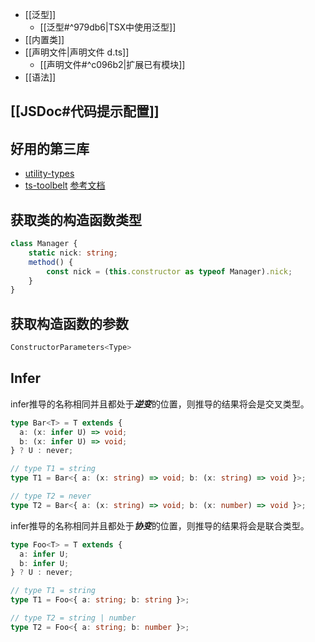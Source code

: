 
+ [[泛型]]
	+ [[泛型#^979db6|TSX中使用泛型]] 
+ [[内置类]]
+ [[声明文件|声明文件 d.ts]]
	+ [[声明文件#^c096b2|扩展已有模块]]
+ [[语法]]

## [[JSDoc#代码提示配置]]

## 好用的第三库
+ [utility-types](https://github.com/piotrwitek/utility-types)
+ [ts-toolbelt](https://github.com/millsp/ts-toolbelt)
[参考文档](https://juejin.cn/post/7211358106629750841?utm_source=gold_browser_extension)

## 获取类的构造函数类型
```ts
class Manager {
	static nick: string;
	method() {
		const nick = (this.constructor as typeof Manager).nick;
	}
}
```

## 获取构造函数的参数
```ts
ConstructorParameters<Type>
```

## Infer
infer推导的名称相同并且都处于***逆变***的位置，则推导的结果将会是交叉类型。
```ts
type Bar<T> = T extends {
  a: (x: infer U) => void;
  b: (x: infer U) => void;
} ? U : never;

// type T1 = string
type T1 = Bar<{ a: (x: string) => void; b: (x: string) => void }>;

// type T2 = never
type T2 = Bar<{ a: (x: string) => void; b: (x: number) => void }>;
```
infer推导的名称相同并且都处于***协变***的位置，则推导的结果将会是联合类型。
```ts
type Foo<T> = T extends {
  a: infer U;
  b: infer U;
} ? U : never;

// type T1 = string
type T1 = Foo<{ a: string; b: string }>;

// type T2 = string | number
type T2 = Foo<{ a: string; b: number }>;
```